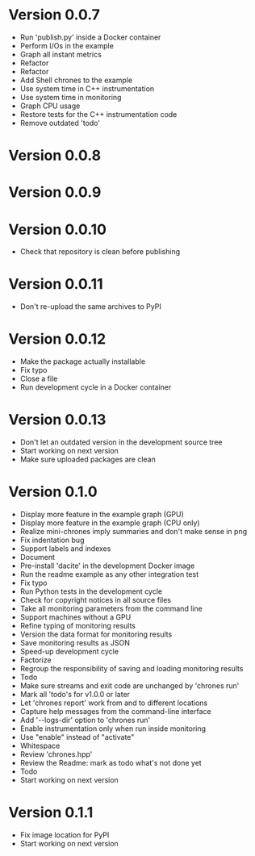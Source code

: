 <!--
Copyright 2020-2022 Laurent Cabaret
Copyright 2020-2022 Vincent Jacques
-->

# Version 0.0.7

- Run 'publish.py' inside a Docker container
- Perform I/Os in the example
- Graph all instant metrics
- Refactor
- Refactor
- Add Shell chrones to the example
- Use system time in C++ instrumentation
- Use system time in monitoring
- Graph CPU usage
- Restore tests for the C++ instrumentation code
- Remove outdated 'todo'

# Version 0.0.8


# Version 0.0.9


# Version 0.0.10

- Check that repository is clean before publishing

# Version 0.0.11

- Don't re-upload the same archives to PyPI

# Version 0.0.12

- Make the package actually installable
- Fix typo
- Close a file
- Run development cycle in a Docker container

# Version 0.0.13

- Don't let an outdated version in the development source tree
- Start working on next version
- Make sure uploaded packages are clean

# Version 0.1.0

- Display more feature in the example graph (GPU)
- Display more feature in the example graph (CPU only)
- Realize mini-chrones imply summaries and don't make sense in png
- Fix indentation bug
- Support labels and indexes
- Document
- Pre-install 'dacite' in the development Docker image
- Run the readme example as any other integration test
- Fix typo
- Run Python tests in the development cycle
- Check for copyright notices in all source files
- Take all monitoring parameters from the command line
- Support machines without a GPU
- Refine typing of monitoring results
- Version the data format for monitoring results
- Save monitoring results as JSON
- Speed-up development cycle
- Factorize
- Regroup the responsibility of saving and loading monitoring results
- Todo
- Make sure streams and exit code are unchanged by 'chrones run'
- Mark all 'todo's for v1.0.0 or later
- Let 'chrones report' work from and to different locations
- Capture help messages from the command-line interface
- Add '--logs-dir' option to 'chrones run'
- Enable instrumentation only when run inside monitoring
- Use "enable" instead of "activate"
- Whitespace
- Review 'chrones.hpp'
- Review the Readme: mark as todo what's not done yet
- Todo
- Start working on next version

# Version 0.1.1

- Fix image location for PyPI
- Start working on next version
